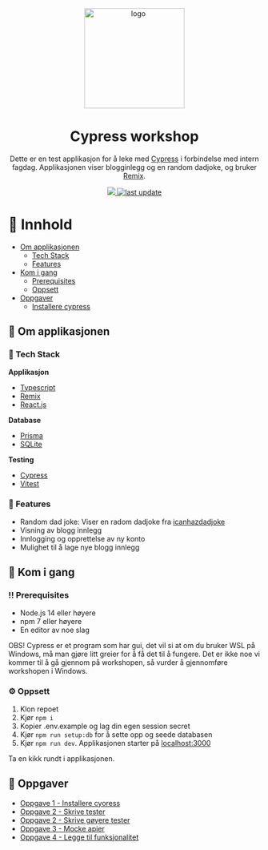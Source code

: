 <div align="center">
  <img src="https://user-images.githubusercontent.com/1500684/157764454-48ac8c71-a2a9-4b5e-b19c-edef8b8953d6.svg" alt="logo" width="200" height="auto" />
  <h1>Cypress workshop</h1>
    <p>Dette er en test applikasjon for å leke med <a href="https://www.cypress.io/">Cypress</a> i forbindelse med intern fagdag. Applikasjonen viser blogginlegg og en random dadjoke, og bruker <a href="https://www.remix.run/">Remix</a>.
    </p>

  <a href="https://github.com/GryNagel/cypress-workshop">
    <img src="https://img.shields.io/static/v1?label=GryNagel&message=cypress-workshop&color=blue&logo=github" />
  </a>
  <a href="">
    <img src="https://img.shields.io/github/last-commit/GryNagel/cypress-workshop" alt="last update" />
  </a>
   
</div>

# :notebook_with_decorative_cover: Innhold
- [Om applikasjonen](#star2-om-applikasjonen)
  * [Tech Stack](#space_invader-tech-stack)
  * [Features](#dart-features)
- [Kom i gang](#toolbox-kom-i-gang)
  * [Prerequisites](#bangbang-prerequisites)
  * [Oppsett](#gear-oppsett)
- [Oppgaver](#book-oppgaver)
  * [Installere cypress](#installere-cypress)

## :star2: Om applikasjonen

### :space_invader: Tech Stack
<b>Applikasjon</b>
  <ul>
    <li><a href="https://www.typescriptlang.org/">Typescript</a></li>
    <li><a href="https://remix.run/">Remix</a></li>
    <li><a href="https://reactjs.org/">React.js</a></li>
  </ul>

<b>Database</b>
  <ul>
    <li><a href="https://www.prisma.io/">Prisma</a></li>
    <li><a href="https://www.sqlite.org/">SQLite</a></li>
  </ul>

<b>Testing</b>
  <ul>
    <li><a href="https://www.cypress.io/">Cypress</a></li>
    <li><a href="https://vitest.dev/">Vitest</a></li>
  </ul>

### :dart: Features
- Random dad joke: Viser en radom dadjoke fra [icanhazdadjoke](https://icanhazdadjoke.com/api)
- Visning av blogg innlegg
- Innlogging og opprettelse av ny konto
- Mulighet til å lage nye blogg innlegg

## 	:toolbox: Kom i gang

### :bangbang: Prerequisites 
- Node.js 14 eller høyere
- npm 7 eller høyere
- En editor av noe slag

OBS! Cypress er et program som har gui, det vil si at om du bruker WSL på Windows, må man gjøre litt greier for å få det til å fungere. Det er ikke noe vi kommer til å gå gjennom på workshopen, så vurder å gjennomføre workshopen i Windows. 

### :gear: Oppsett
1. Klon repoet
2. Kjør `npm i`
3. Kopier .env.example og lag din egen session secret
4. Kjør `npm run setup:db` for å sette opp og seede databasen
5. Kjør `npm run dev`. Applikasjonen starter på [localhost:3000](http://localhost:3000/)

Ta en kikk rundt i applikasjonen. 

## :book: Oppgaver

- [Oppgave 1 - Installere cyoress](oppgaver/oppgave1.md)
- [Oppgave 2 - Skrive tester](oppgaver/oppgave2.md)
- [Oppgave 2 - Skrive gøyere tester](oppgaver/oppgave3.md)
- [Oppgave 3 - Mocke apier](oppgaver/oppgave4.md)
- [Oppgave 4 - Legge til funksjonalitet](oppgaver/oppgave5.md)
